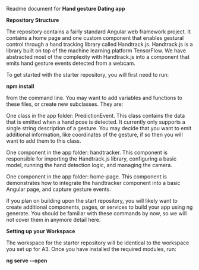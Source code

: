 Readme document for **Hand gesture Dating app** 

**Repository Structure**

The repository contains a fairly standard Angular web framework project. It contains a home page and one custom component that enables gestural control through a hand tracking library called Handtrack.js. Handtrack.js is a library built on top of the machine learning platform TensorFlow. We have abstracted most of the complexity with Handtrack.js into a component that emits hand gesture events detected from a webcam.

To get started with the starter repository, you will first need to run:

  **npm install**

from the command line. You may want to add variables and functions to these files, or create new subclasses. They are:

One class in the app folder: PredictionEvent. This class contains the data that is emitted when a hand pose is detected. It currently only supports a single string description of a gesture. You may decide that you want to emit additional information, like coordinates of the gesture, if so then you will want to add them to this class.

One component in the app folder: handtracker. This component is responsible for importing the Handtrack.js library, configuring a basic model, running the hand detection logic, and managing the camera.

One component in the app folder: home-page. This component is demonstrates how to integrate the handtracker component into a basic Angular page, and capture gesture events.

If you plan on building upon the start repository, you will likely want to create additional components, pages, or services to build your app using ng generate. You should be familiar with these commands by now, so we will not cover them in anymore detail here.

**Setting up your Workspace**

The workspace for the starter repository will be identical to the workspace you set up for A3. Once you have installed the required modules, run:

  **ng serve --open**
